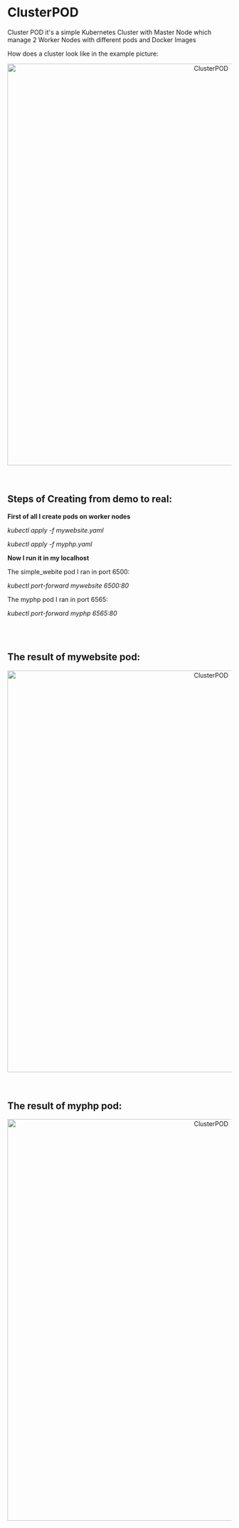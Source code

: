 # ClusterPOD
Cluster POD it's a simple Kubernetes Cluster with Master Node which manage 2 Worker Nodes with different pods and Docker Images

How does a cluster look like in the example picture:

<div align="center">
  <img src="https://github.com/MatveyGuralskiy/Docker-Kubernetes/blob/main/Screens/ClusterPOD/Demonstration.png?raw=true" alt="ClusterPOD" width="900" height="auto" />
</div>
<br>
<br>
<h2>Steps of Creating from demo to real:</h2>

<strong>First of all I create pods on worker nodes</strong>

*kubectl apply -f mywebsite.yaml*

*kubectl apply -f myphp.yaml*

<strong>Now I run it in my localhost </strong>

The simple_webite pod I ran in port 6500:

*kubectl port-forward mywebsite 6500:80*

The myphp pod I ran in port 6565:

*kubectl port-forward myphp 6565:80*

<br>
<br>
<h2>The result of mywebsite pod:</h2>
<div align="center">
  <img src="https://github.com/MatveyGuralskiy/Docker-Kubernetes/blob/main/Screens/ClusterPOD/Result_simple_webite.png?raw=true" alt="ClusterPOD" width="900" height="auto" />
</div>
<br>
<br>
<h2>The result of myphp pod:</h2>
<div align="center">
  <img src="https://github.com/MatveyGuralskiy/Docker-Kubernetes/blob/main/Screens/ClusterPOD/Result_apache_php.png?raw=true" alt="ClusterPOD" width="900" height="auto" />
</div>
